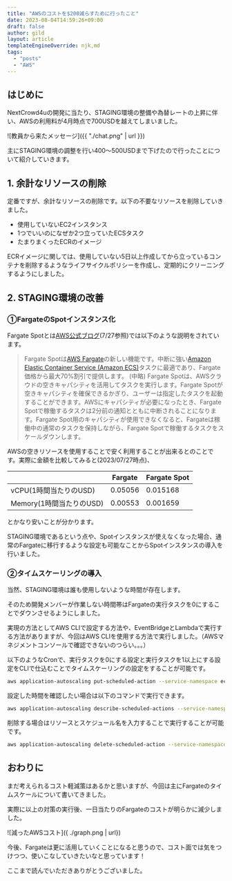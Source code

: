 ```yaml
---
title: "AWSのコストを$200減らすために行ったこと"
date: 2023-08-04T14:59:26+09:00
draft: false
author: gild
layout: article
templateEngineOverride: njk,md
tags:
  - "posts"
  - "AWS"
---
```

    
## はじめに

NextCrowd4uの開発に当たり、STAGING環境の整備や為替レートの上昇に伴い、AWSの利用料が4月時点で700USDを越えてしまいました。

![教員から来たメッセージ]({{ "./chat.png" | url }})


主にSTAGING環境の調整を行い400～500USDまで下げたので行ったことについて紹介していきます。

## 1. 余計なリソースの削除

定番ですが、余計なリソースの削除です。以下の不要なリソースを削除していきました。

- 使用していないEC2インスタンス
- 1つでいいのになぜか2つ立っていたECSタスク
- たまりまくったECRのイメージ

ECRイメージに関しては、使用していない5日以上作成してから立っているコンテナを削除するようなライフサイクルポリシーを作成し、定期的にクリーニングするようにしました。

## 2. STAGING環境の改善

### ①FargateのSpotインスタンス化

Fargate Spotとは[AWS公式ブログ](https://aws.amazon.com/jp/blogs/news/aws-fargate-spot-now-generally-available/)(7/27参照)では以下のような説明をされています。

> Fargate Spotは[AWS Fargate](https://aws.amazon.com/fargate/)の新しい機能です。中断に強い[Amazon Elastic Container Service (Amazon ECS)](https://aws.amazon.com/ecs/)タスクに最適であり、Fargate価格から最大70%割引で提供します。
(中略)
Fargate Spotは、AWSクラウドの空きキャパシティを活用してタスクを実行します。Fargate Spotが空きキャパシティを確保できるかぎり、ユーザーは指定したタスクを起動することができます。AWSにキャパシティが必要になったとき、Fargate Spotで稼働するタスクは2分前の通知とともに中断されることになります。Fargate Spot用のキャパシティが使用できなくなると、Fargateは稼働中の通常のタスクを保持しながら、Fargate Spotで稼働するタスクをスケールダウンします。
> 

AWSの空きリソースを使用することで安く利用することが出来るとのことです。実際に金額を比較してみると(2023/07/27時点)、

|  | Fargate | Fargate Spot |
| --- | --- | --- |
| vCPU(1時間当たりのUSD) | 0.05056 | 0.015168 |
| Memory(1時間当たりのUSD) | 0.00553 | 0.001659 |

とかなり安いことが分かります。

STAGING環境であるという点や、Spotインスタンスが使えなくなった場合、通常のFargateに移行するような設定も可能なことからSpotインスタンスの導入を行いました。

### ②タイムスケーリングの導入

当然、STAGING環境は誰も使用しないような時間が存在します。

そのため開発メンバーが作業しない時間帯はFargateの実行タスクを0にすることでダウンさせるようにしました。

実現の方法としてAWS CLIで設定する方法や、EventBridgeとLambdaで実行する方法がありますが、今回はAWS CLIを使用する方法で実行しました。（AWSマネジメントコンソールで確認できないのつらい。。。）

以下のようなCronで、実行タスクを0にする設定と実行タスクを1以上にする設定をCLIで仕込むことでタイムスケーリングの設定をすることが可能です。

```bash
aws application-autoscaling put-scheduled-action --service-namespace ecs --resource-id service/{クラスタ名}/{サービス名} --scheduled-action-name {スケジュール名(schedule-onなど)} --schedule "cron({Scaling Time})" --scalable-dimension ecs:service:DesiredCount --scalable-target-action MinCapacity=0,MaxCapacity=0
```

設定した時間を確認したい場合は以下のコマンドで実行できます。

```bash
aws application-autoscaling describe-scheduled-actions --service-namespace ecs --resource-id service/{クラスタ名}/{サービス名}
```

削除する場合はリソースとスケジュール名を入力することで実行することが可能です。

```bash
aws application-autoscaling delete-scheduled-action --service-namespace ecs --resource-id service/{クラスタ}/{サービス名} --scheduled-action-name {スケジュール名} --scalable-dimension ecs:service:DesiredCount
```

## おわりに

まだ考えられるコスト軽減策はあるかと思いますが、今回は主にFargateのタイムスケールについて書いてきました。

実際に以上の対策の実行後、一日当たりのFargateのコストが明らかに減少しました。

![減ったAWSコスト]({ ./graph.png | url})

今後、Fargateは更に活用していくことになると思うので、コスト面では気をつけつつ、使いこなしていきたいなと思っています！

ここまで読んでいただきありがとうございました。